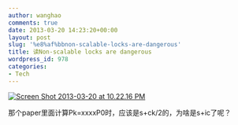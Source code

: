 ```yaml
---
author: wanghao
comments: true
date: 2013-03-20 14:23:20+00:00
layout: post
slug: '%e8%af%bbnon-scalable-locks-are-dangerous'
title: 读Non-scalable locks are dangerous
wordpress_id: 978
categories:
- Tech
---
```


[![Screen Shot 2013-03-20 at 10.22.16 PM](http://haow.ca/wp-content/uploads/2013/03/Screen-Shot-2013-03-20-at-10.22.16-PM-300x200.png)](http://haow.ca/wp-content/uploads/2013/03/Screen-Shot-2013-03-20-at-10.22.16-PM.png)



那个paper里面计算Pk=xxxxP0时，应该是s+ck/2的，为啥是s+ic了呢？
